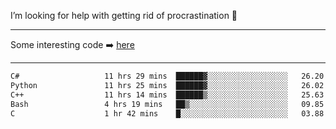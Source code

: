 I’m looking for help with getting rid of procrastination 🤔

-----

Some interesting code :arrow_right: [here](https://github.com/zhen8838/playground)

-----

<!--START_SECTION:waka-->

```txt
C#                   11 hrs 29 mins  ██████▓░░░░░░░░░░░░░░░░░░   26.20 %
Python               11 hrs 25 mins  ██████▓░░░░░░░░░░░░░░░░░░   26.02 %
C++                  11 hrs 14 mins  ██████▒░░░░░░░░░░░░░░░░░░   25.63 %
Bash                 4 hrs 19 mins   ██▒░░░░░░░░░░░░░░░░░░░░░░   09.85 %
C                    1 hr 42 mins    █░░░░░░░░░░░░░░░░░░░░░░░░   03.88 %
```

<!--END_SECTION:waka-->

<!--
**zhen8838/zhen8838** is a ✨ _special_ ✨ repository because its `README.md` (this file) appears on your GitHub profile.

Here are some ideas to get you started:

- 🔭 I’m currently working on ...
- 🌱 I’m currently learning ...
- 👯 I’m looking to collaborate on ...
 ...
- 💬 Ask me about ...
- 📫 How to reach me: ...
- 😄 Pronouns: ...
- ⚡ Fun fact: ...
-->

